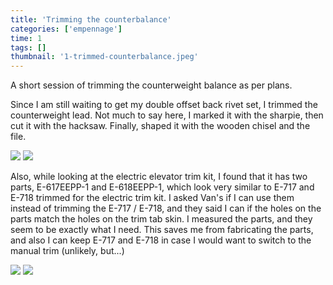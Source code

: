 ```yaml
---
title: 'Trimming the counterbalance'
categories: ['empennage']
time: 1
tags: []
thumbnail: '1-trimmed-counterbalance.jpeg'
---
```


A short session of trimming the counterweight balance as per plans.

<!-- more -->

Since I am still waiting to get my double offset back rivet set, I trimmed the counterweight lead. Not much to say here, I marked it with the sharpie, then cut it with the hacksaw. Finally, shaped it with the wooden chisel and the file.

![](0-marking-the-lines.jpeg)
![](1-trimmed-counterbalance.jpeg)

Also, while looking at the electric elevator trim kit, I found that it has two parts, E-617EEPP-1 and E-618EEPP-1, which look very similar to E-717 and E-718 trimmed for the electric trim kit. I asked Van's if I can use them instead of trimming the E-717 / E-718, and they said I can if the holes on the parts match the holes on the trim tab skin. I measured the parts, and they seem to be exactly what I need. This saves me from fabricating the parts, and also I can keep E-717 and E-718 in case I would want to switch to the manual trim (unlikely, but...)

![](2-parts.jpeg)
![](3-parts-2.jpeg)
